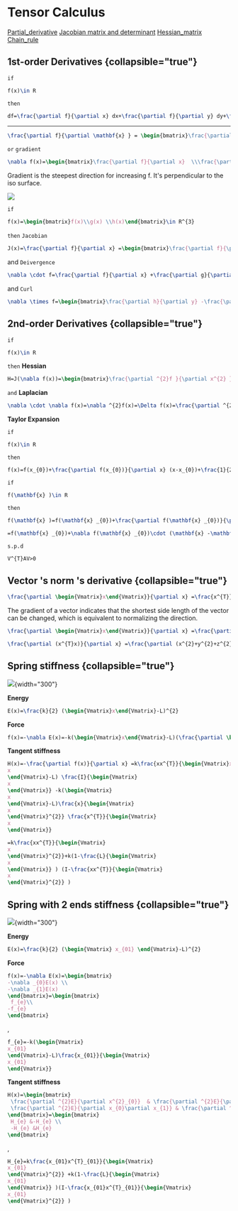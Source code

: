 # Tensor Calculus

<seealso>
    <category ref="wiki">
        <a href="https://en.wikipedia.org/wiki/Partial_derivative">Partial_derivative</a>
        <a href="https://en.wikipedia.org/wiki/Jacobian_matrix_and_determinant">Jacobian matrix and determinant</a>
        <a href="https://en.wikipedia.org/wiki/Hessian_matrix">Hessian_matrix</a>
        <a href="https://en.wikipedia.org/wiki/Chain_rule">Chain_rule</a>
    </category>
</seealso>

## 1st-order Derivatives {collapsible="true"}

`if`

```tex
f(x)\in R
```

`then`

```tex
df=\frac{\partial f}{\partial x} dx+\frac{\partial f}{\partial y} dy+\frac{\partial f}{\partial z} dz=\begin{bmatrix}\frac{\partial f}{\partial x}  &\frac{\partial f}{\partial y}  &\frac{\partial f}{\partial z}\end{bmatrix}\begin{bmatrix}dx \\dy \\dz\end{bmatrix} 
```

---

```tex
\frac{\partial f}{\partial \mathbf{x} } = \begin{bmatrix}\frac{\partial f}{\partial x}  &\frac{\partial f}{\partial y}  &\frac{\partial f}{\partial z}\end{bmatrix}
```

`or` `gradient`

```tex
\nabla f(x)=\begin{bmatrix}\frac{\partial f}{\partial x}  \\\frac{\partial f}{\partial y} \\\frac{\partial f}{\partial z}\end{bmatrix}
```

Gradient is the steepest direction for increasing f. It's perpendicular to the iso surface.

![](gradient.png)

`if`

```tex
f(x)=\begin{bmatrix}f(x)\\g(x) \\h(x)\end{bmatrix}\in R^{3} 
```

`then` `Jacobian`

```tex
J(x)=\frac{\partial f}{\partial x} =\begin{bmatrix}\frac{\partial f}{\partial x} &\frac{\partial f}{\partial y}  &\frac{\partial f}{\partial z} \\\frac{\partial g}{\partial x} &\frac{\partial g}{\partial y}  &\frac{\partial g}{\partial z} \\\frac{\partial h}{\partial x} &\frac{\partial h}{\partial y}  &\frac{\partial h}{\partial z} \end{bmatrix}
```

and `Deivergence`

```tex
\nabla \cdot f=\frac{\partial f}{\partial x} +\frac{\partial g}{\partial y} +\frac{\partial h}{\partial z} 
```

and `Curl`

```tex
\nabla \times f=\begin{bmatrix}\frac{\partial h}{\partial y} -\frac{\partial g}{\partial z} \\\frac{\partial f}{\partial z} -\frac{\partial h}{\partial x}  \\\frac{\partial g}{\partial x} -\frac{\partial f}{\partial y} \end{bmatrix}
```

## 2nd-order Derivatives {collapsible="true"}

`if`

```tex
f(x)\in R
```

`then` **Hessian**

```tex
H=J(\nabla f(x))=\begin{bmatrix}\frac{\partial ^{2}f }{\partial x^{2} }   & \frac{\partial ^{2}f }{\partial x \partial y}  & \frac{\partial ^{2}f }{\partial x \partial z}\\\frac{\partial ^{2}f }{\partial x \partial y}   & \frac{\partial ^{2}f }{\partial y^{2} }  & \frac{\partial ^{2}f }{\partial y \partial z}\\\frac{\partial ^{2}f }{\partial x \partial z}   & \frac{\partial ^{2}f }{\partial y \partial z} & \frac{\partial ^{2}f }{\partial z^{2}}\end{bmatrix}
```

`and` **Laplacian**

```tex
\nabla \cdot \nabla f(x)=\nabla ^{2}f(x)=\Delta f(x)=\frac{\partial ^{2}f}{\partial x^{2}}+ \frac{\partial ^{2}f}{\partial y^{2}}+\frac{\partial ^{2}f}{\partial z^{2}}
```

**Taylor Expansion**

`if`

```tex
f(x)\in R
```

`then`

```tex
f(x)=f(x_{0})+\frac{\partial f(x_{0})}{\partial x} (x-x_{0})+\frac{1}{2}\frac{\partial f^{2}(x_{0})}{\partial x^{}2}(x-x_{0})^{2}+...  
```


`if`
```tex
f(\mathbf{x} )\in R
```
`then`
```tex
f(\mathbf{x} )=f(\mathbf{x} _{0})+\frac{\partial f(\mathbf{x} _{0})}{\partial \mathbf{x} } (\mathbf{x} -\mathbf{x} _{0})+\frac{1}{2}(\mathbf{x} -\mathbf{x} _{0})^{T}\frac{\partial f^{2}(\mathbf{x} _{0})}{\partial \mathbf{x} ^{2}}(\mathbf{x} -\mathbf{x} _{0})^{2}+...  
```
```tex
=f(\mathbf{x} _{0})+\nabla f(\mathbf{x} _{0})\cdot (\mathbf{x} -\mathbf{x}_{0})+\frac{1}{2} (\mathbf{x} -\mathbf{x} _{0})^{T}H(\mathbf{x} -\mathbf{x} _{0})+...
```
`s.p.d`
```tex
V^{T}AV>0
```



## Vector 's norm 's derivative {collapsible="true"}
```tex
\frac{\partial \begin{Vmatrix}x\end{Vmatrix}}{\partial x} =\frac{x^{T}}{\begin{Vmatrix}x\end{Vmatrix}} 
```
The gradient of a vector indicates that the shortest side length of the vector can be changed, which is equivalent to normalizing the direction.
```tex
\frac{\partial \begin{Vmatrix}x\end{Vmatrix}}{\partial x} =\frac{\partial (x^{T}x)^{1/2}}{\partial x} =\frac{1}{2} (x^{T}x)^{-1/2}\frac{\partial (x^{T}x)}{\partial x} = \frac{1}{2\begin{Vmatrix}x\end{Vmatrix}} 2x^{T}=\frac{x^{T}}{\begin{Vmatrix}x\end{Vmatrix}} 
```
```tex
\frac{\partial (x^{T}x)}{\partial x} =\frac{\partial (x^{2}+y^{2}+z^{2})}{\partial x} =\begin{bmatrix}2x &2y &2z\end{bmatrix} =2x^{T}
```

## Spring stiffness {collapsible="true"}

![](Spring.png){width="300"}

**Energy**

```tex
E(x)=\frac{k}{2} (\begin{Vmatrix}x\end{Vmatrix}-L)^{2}
```

**Force**
```tex
f(x)=-\nabla E(x)=-k(\begin{Vmatrix}x\end{Vmatrix}-L)(\frac{\partial \begin{Vmatrix}x\end{Vmatrix}}{\partial x} )^{T}=-k(\begin{Vmatrix}x\end{Vmatrix}-L)\frac{x}{\begin{Vmatrix}x\end{Vmatrix}} 
```
**Tangent stiffness**

```tex
H(x)=-\frac{\partial f(x)}{\partial x} =k\frac{xx^{T}}{\begin{Vmatrix}x\end{Vmatrix}^{2}}+k(\begin{Vmatrix}
x
\end{Vmatrix}-L) \frac{I}{\begin{Vmatrix}
x
\end{Vmatrix}} -k(\begin{Vmatrix}
x
\end{Vmatrix}-L)\frac{x}{\begin{Vmatrix}
x
\end{Vmatrix}^{2}} \frac{x^{T}}{\begin{Vmatrix}
x
\end{Vmatrix}}
```
```tex
=k\frac{xx^{T}}{\begin{Vmatrix}
x
\end{Vmatrix}^{2}}+k(1-\frac{L}{\begin{Vmatrix}
x
\end{Vmatrix}} ) (I-\frac{xx^{T}}{\begin{Vmatrix}
x
\end{Vmatrix}^{2}} )
```

## Spring with 2 ends stiffness {collapsible="true"}
![](Spring2.png){width="300"}

**Energy**

```tex
E(x)=\frac{k}{2} (\begin{Vmatrix} x_{01} \end{Vmatrix}-L)^{2}
```
**Force**

```tex
f(x)=-\nabla E(x)=\begin{bmatrix}
-\nabla _{0}E(x) \\
-\nabla _{1}E(x)
\end{bmatrix}=\begin{bmatrix}
 f_{e}\\
-f_{e}
\end{bmatrix}
```
,
```tex
f_{e}=-k(\begin{Vmatrix}
x_{01}
\end{Vmatrix}-L)\frac{x_{01}}{\begin{Vmatrix}
x_{01}
\end{Vmatrix}} 
```
**Tangent stiffness**

```tex
H(x)=\begin{bmatrix}
 \frac{\partial ^{2}E}{\partial x^{2}_{0}}  & \frac{\partial ^{2}E}{\partial x_{0}\partial x_{1}} \\
 \frac{\partial ^{2}E}{\partial x_{0}\partial x_{1}} & \frac{\partial ^{2}E}{\partial x^{2}_{1}}
\end{bmatrix}=\begin{bmatrix}
 H_{e} &-H_{e} \\
 -H_{e} &H_{e}
\end{bmatrix}
```
,
```tex
H_{e}=k\frac{x_{01}x^{T}_{01}}{\begin{Vmatrix}
x_{01}
\end{Vmatrix}^{2}} +k(1-\frac{L}{\begin{Vmatrix}
x_{01}
\end{Vmatrix}} )(I-\frac{x_{01}x^{T}_{01}}{\begin{Vmatrix}
x_{01}
\end{Vmatrix}^{2}} )
```